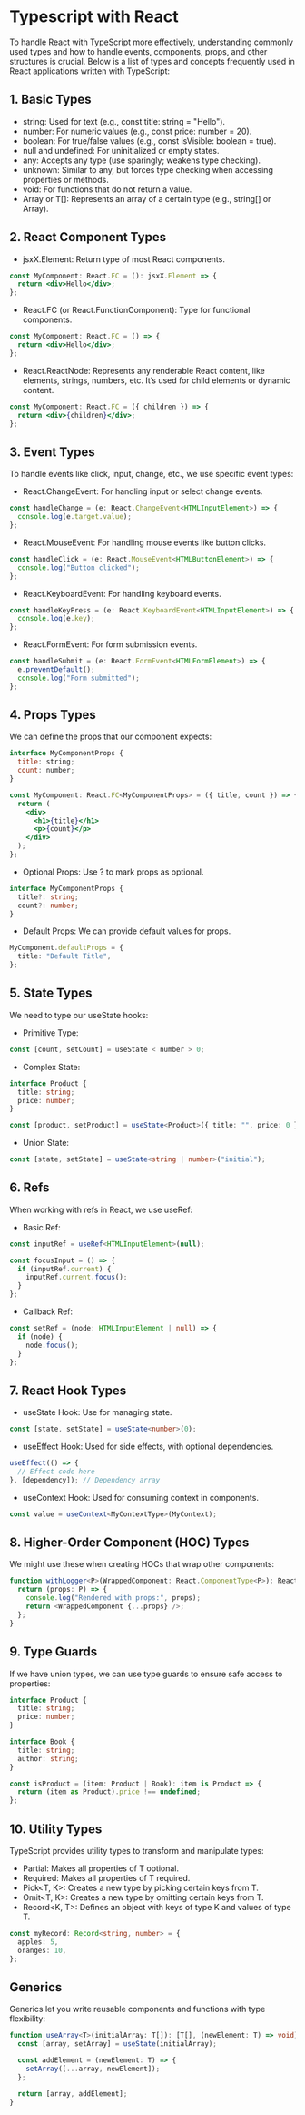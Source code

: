 # Typescript with React

To handle React with TypeScript more effectively, understanding commonly used types and how to handle events, components, props, and other structures is crucial. Below is a list of types and concepts frequently used in React applications written with TypeScript:

## 1. Basic Types

- string: Used for text (e.g., const title: string = "Hello").
- number: For numeric values (e.g., const price: number = 20).
- boolean: For true/false values (e.g., const isVisible: boolean = true).
- null and undefined: For uninitialized or empty states.
- any: Accepts any type (use sparingly; weakens type checking).
- unknown: Similar to any, but forces type checking when accessing properties or methods.
- void: For functions that do not return a value.
- Array<T> or T[]: Represents an array of a certain type (e.g., string[] or Array<number>).

## 2. React Component Types

- jsxX.Element: Return type of most React components.

```jsx
const MyComponent: React.FC = (): jsxX.Element => {
  return <div>Hello</div>;
};
```

- React.FC (or React.FunctionComponent): Type for functional components.

```jsx
const MyComponent: React.FC = () => {
  return <div>Hello</div>;
};
```

- React.ReactNode: Represents any renderable React content, like elements, strings, numbers, etc. It’s used for child elements or dynamic content.

```jsx
const MyComponent: React.FC = ({ children }) => {
  return <div>{children}</div>;
};
```

## 3. Event Types

To handle events like click, input, change, etc., we use specific event types:

- React.ChangeEvent<T>: For handling input or select change events.

```jsx
const handleChange = (e: React.ChangeEvent<HTMLInputElement>) => {
  console.log(e.target.value);
};
```

- React.MouseEvent<T>: For handling mouse events like button clicks.

```jsx
const handleClick = (e: React.MouseEvent<HTMLButtonElement>) => {
  console.log("Button clicked");
};
```

- React.KeyboardEvent<T>: For handling keyboard events.

```jsx
const handleKeyPress = (e: React.KeyboardEvent<HTMLInputElement>) => {
  console.log(e.key);
};
```

- React.FormEvent<T>: For form submission events.

```jsx
const handleSubmit = (e: React.FormEvent<HTMLFormElement>) => {
  e.preventDefault();
  console.log("Form submitted");
};
```

## 4. Props Types

We can define the props that our component expects:

```jsx
interface MyComponentProps {
  title: string;
  count: number;
}

const MyComponent: React.FC<MyComponentProps> = ({ title, count }) => {
  return (
    <div>
      <h1>{title}</h1>
      <p>{count}</p>
    </div>
  );
};
```

- Optional Props: Use ? to mark props as optional.

```ts
interface MyComponentProps {
  title?: string;
  count?: number;
}
```

- Default Props: We can provide default values for props.

```ts
MyComponent.defaultProps = {
  title: "Default Title",
};
```

## 5. State Types

We need to type our useState hooks:

- Primitive Type:

```jsx
const [count, setCount] = useState < number > 0;
```

- Complex State:

```ts
interface Product {
  title: string;
  price: number;
}

const [product, setProduct] = useState<Product>({ title: "", price: 0 });
```

- Union State:

```ts
const [state, setState] = useState<string | number>("initial");
```

## 6. Refs

When working with refs in React, we use useRef:

- Basic Ref:

```ts
const inputRef = useRef<HTMLInputElement>(null);

const focusInput = () => {
  if (inputRef.current) {
    inputRef.current.focus();
  }
};
```

- Callback Ref:

```ts
const setRef = (node: HTMLInputElement | null) => {
  if (node) {
    node.focus();
  }
};
```

## 7. React Hook Types

- useState Hook: Use for managing state.

```ts
const [state, setState] = useState<number>(0);
```

- useEffect Hook: Used for side effects, with optional dependencies.

```ts
useEffect(() => {
  // Effect code here
}, [dependency]); // Dependency array
```

- useContext Hook: Used for consuming context in components.

```ts
const value = useContext<MyContextType>(MyContext);
```

## 8. Higher-Order Component (HOC) Types

We might use these when creating HOCs that wrap other components:

```ts
function withLogger<P>(WrappedComponent: React.ComponentType<P>): React.FC<P> {
  return (props: P) => {
    console.log("Rendered with props:", props);
    return <WrappedComponent {...props} />;
  };
}
```

## 9. Type Guards

If we have union types, we can use type guards to ensure safe access to properties:

```ts
interface Product {
  title: string;
  price: number;
}

interface Book {
  title: string;
  author: string;
}

const isProduct = (item: Product | Book): item is Product => {
  return (item as Product).price !== undefined;
};
```

## 10. Utility Types

TypeScript provides utility types to transform and manipulate types:

- Partial<T>: Makes all properties of T optional.
- Required<T>: Makes all properties of T required.
- Pick<T, K>: Creates a new type by picking certain keys from T.
- Omit<T, K>: Creates a new type by omitting certain keys from T.
- Record<K, T>: Defines an object with keys of type K and values of type T.

```ts
const myRecord: Record<string, number> = {
  apples: 5,
  oranges: 10,
};
```

## Generics

Generics let you write reusable components and functions with type flexibility:

```ts
function useArray<T>(initialArray: T[]): [T[], (newElement: T) => void] {
  const [array, setArray] = useState(initialArray);

  const addElement = (newElement: T) => {
    setArray([...array, newElement]);
  };

  return [array, addElement];
}
```
